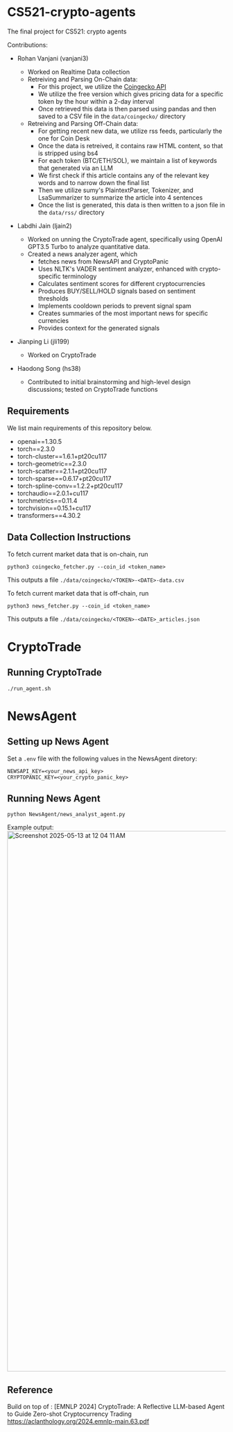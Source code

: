 # CS521-crypto-agents

The final project for CS521: crypto agents

Contributions:

- Rohan Vanjani (vanjani3)

  - Worked on Realtime Data collection
  - Retreiving and Parsing On-Chain data:
    - For this project, we utilize the [Coingecko API](https://support.coingecko.com/hc/en-us/categories/4538696187673-CoinGecko-API)
    - We utilize the free version which gives pricing data for a specific token by the hour within a 2-day interval
    - Once retrieved this data is then parsed using pandas and then saved to a CSV file in the `data/coingecko/` directory
  - Retreiving and Parsing Off-Chain data:
    - For getting recent new data, we utilize rss feeds, particularly the one for Coin Desk
    - Once the data is retreived, it contains raw HTML content, so that is stripped using bs4
    - For each token (BTC/ETH/SOL), we maintain a list of keywords that generated via an LLM
    - We first check if this article contains any of the relevant key words and to narrow down the final list
    - Then we utilize sumy's PlaintextParser, Tokenizer, and LsaSummarizer to summarize the article into 4 sentences
    - Once the list is generated, this data is then written to a json file in the `data/rss/` directory

- Labdhi Jain (ljain2)
  - Worked on unning the CryptoTrade agent, specifically using OpenAI GPT3.5 Turbo to analyze quantitative data.
  - Created a news analyzer agent, which
    - fetches news from NewsAPI and CryptoPanic
    - Uses NLTK's VADER sentiment analyzer, enhanced with crypto-specific terminology
    - Calculates sentiment scores for different cryptocurrencies
    - Produces BUY/SELL/HOLD signals based on sentiment thresholds
    - Implements cooldown periods to prevent signal spam
    - Creates summaries of the most important news for specific currencies
    - Provides context for the generated signals
- Jianping Li (jli199)
  - Worked on CryptoTrade
- Haodong Song (hs38)
  - Contributed to initial brainstorming and high-level design discussions; tested on CryptoTrade functions

## Requirements

We list main requirements of this repository below.

- openai==1.30.5
- torch==2.3.0
- torch-cluster==1.6.1+pt20cu117
- torch-geometric==2.3.0
- torch-scatter==2.1.1+pt20cu117
- torch-sparse==0.6.17+pt20cu117
- torch-spline-conv==1.2.2+pt20cu117
- torchaudio==2.0.1+cu117
- torchmetrics==0.11.4
- torchvision==0.15.1+cu117
- transformers==4.30.2

## Data Collection Instructions

To fetch current market data that is on-chain, run

```$
python3 coingecko_fetcher.py --coin_id <token_name>
```

This outputs a file `./data/coingecko/<TOKEN>-<DATE>-data.csv`

To fetch current market data that is off-chain, run

```$
python3 news_fetcher.py --coin_id <token_name>
```

This outputs a file `./data/coingecko/<TOKEN>-<DATE>_articles.json`

# CryptoTrade

## Running CryptoTrade

```
./run_agent.sh
```

# NewsAgent

## Setting up News Agent

Set a `.env` file with the following values in the NewsAgent diretory:

```
NEWSAPI_KEY=<your_news_api_key>
CRYPTOPANIC_KEY=<your_crypto_panic_key>
```

## Running News Agent

`python NewsAgent/news_analyst_agent.py`

Example output:
<img width="1243" alt="Screenshot 2025-05-13 at 12 04 11 AM" src="https://github.com/user-attachments/assets/050ed5cd-b74b-43b4-9d17-45d942bc7fa2" />

## Reference

Build on top of :
[EMNLP 2024] CryptoTrade: A Reflective LLM-based Agent to Guide Zero-shot Cryptocurrency Trading https://aclanthology.org/2024.emnlp-main.63.pdf
